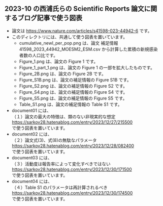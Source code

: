 ## 2023-10 の西浦氏らの Scientific Reports 論文に関するブログ記事で使う図表
- 論文は https://www.nature.com/articles/s41598-023-44942-6 です。
- このディレクトリには、共通して使う図表を置いています。
  - cumulative_newI_per_pop.png は、論文 補足情報 41598_2023_44942_MOESM2_ESM.csv から計算した累積の新規感染者数の人口比です。
  - Figure_1.png は、論文の Figure 1 です。
  - Figure_1_part_1.png は、論文の Figure 1 の一部を拡大したものです。
  - Figure_2B.png は、論文の Figure 2B です。
  - Figure_S1B.png は、論文の補足情報の Figure S1B です。
  - Figure_S2.png は、論文の補足情報の Figure S2 です。
  - Figure_S4.png は、論文の補足情報の Figure S4 です。
  - Figure_S5.png は、論文の補足情報の Figure S5 です。
  - Table_S1.png は、論文の補足情報の Table S1 です。
- document01 には、<br>
（１）論文の最大の特徴は、類のない非現実的な想定<br>
https://sarkov28.hatenablog.com/entry/2023/12/27/215500<br>
で使う図表を置いています。
- document02 には、<br>
（２）論文式(3)、式(8)の無駄なパラメータ<br>
https://sarkov28.hatenablog.com/entry/2023/12/28/082400<br>
で使う図表を置いています。
- document03 には、<br>
（３）活動度は報告率によって変化すべきではない<br>
https://sarkov28.hatenablog.com/entry/2023/12/30/171500<br>
で使う図表を置いています。
- document04 には、<br>
（４）Table S1 のパラメータは再計算されるべき
https://sarkov28.hatenablog.com/entry/2023/12/30/174500<br>
で使う図表を置いています。

